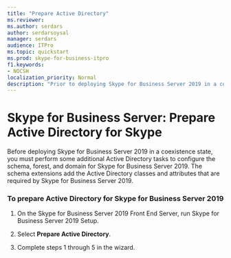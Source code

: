 ```yaml
---
title: "Prepare Active Directory"
ms.reviewer: 
ms.author: serdars
author: serdarsoysal
manager: serdars
audience: ITPro
ms.topic: quickstart
ms.prod: skype-for-business-itpro
f1.keywords:
- NOCSH
localization_priority: Normal
description: "Prior to deploying Skype for Business Server 2019 in a coexistence state, you must perform some additional Active Directory tasks to configure the schema, forest, and domain for Skype for Business Server 2019. The schema extensions add the Active Directory classes and attributes that are required by Skype for Business Server 2019. For additional information, see the topic Preparing Active Directory Domain Services for Skype for Business Server 2019."
---
```


# Skype for Business Server: Prepare Active Directory for Skype

Before deploying Skype for Business Server 2019 in a coexistence state, you must perform some additional Active Directory tasks to configure the schema, forest, and domain for Skype for Business Server 2019. The schema extensions add the Active Directory classes and attributes that are required by Skype for Business Server 2019. <!-- For additional information, see the topic 
[Preparing Active Directory Domain Services for Skype for Business Server 2019](../deployment/deploying-lync-server-2013/preparing-active-directory-domain-services-for-lync-server-2013.md). -->
  
### To prepare Active Directory for Skype for Business Server 2019

1. On the Skype for Business Server 2019 Front End Server, run Skype for Business Server 2019 Setup.
    
2. Select **Prepare Active Directory**.
  
3. Complete steps 1 through 5 in the wizard.

  

